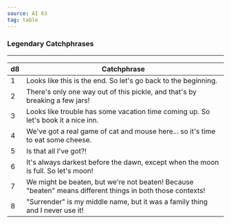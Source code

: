 ```yaml
---
source: AI 63
tag: table
---
```


### Legendary Catchphrases
---
|d8|Catchphrase|
|----|------------|
|1|Looks like this is the end. So let's go back to the beginning.|
|2|There's only one way out of this pickle, and that's by breaking a few jars!|
|3|Looks like trouble has some vacation time coming up. So let's book it a nice inn.|
|4|We've got a real game of cat and mouse here... so it's time to eat some cheese.|
|5|Is that all I've got?!|
|6|It's always darkest before the dawn, except when the moon is full. So let's moon!|
|7|We might be beaten, but we're not beaten! Because "beaten" means different things in both those contexts!|
|8|"Surrender" is my middle name, but it was a family thing and I never use it!|

